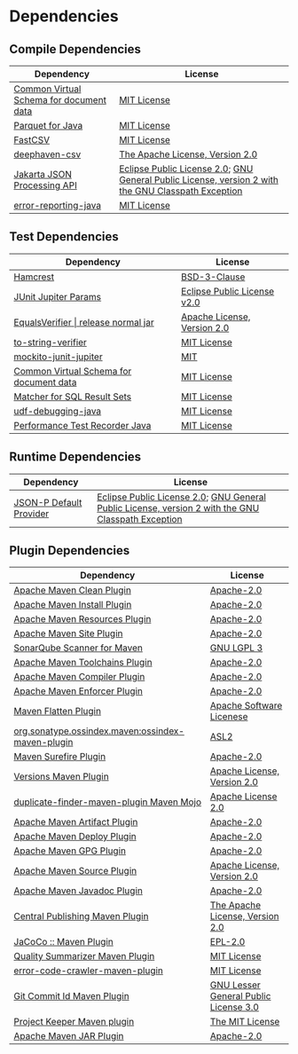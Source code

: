 <!-- @formatter:off -->
# Dependencies

## Compile Dependencies

| Dependency                                   | License                                                                                                       |
| -------------------------------------------- | ------------------------------------------------------------------------------------------------------------- |
| [Common Virtual Schema for document data][0] | [MIT License][1]                                                                                              |
| [Parquet for Java][2]                        | [MIT License][3]                                                                                              |
| [FastCSV][4]                                 | [MIT License][5]                                                                                              |
| [deephaven-csv][6]                           | [The Apache License, Version 2.0][7]                                                                          |
| [Jakarta JSON Processing API][8]             | [Eclipse Public License 2.0][9]; [GNU General Public License, version 2 with the GNU Classpath Exception][10] |
| [error-reporting-java][11]                   | [MIT License][12]                                                                                             |

## Test Dependencies

| Dependency                                   | License                           |
| -------------------------------------------- | --------------------------------- |
| [Hamcrest][13]                               | [BSD-3-Clause][14]                |
| [JUnit Jupiter Params][15]                   | [Eclipse Public License v2.0][16] |
| [EqualsVerifier \| release normal jar][17]   | [Apache License, Version 2.0][7]  |
| [to-string-verifier][18]                     | [MIT License][19]                 |
| [mockito-junit-jupiter][20]                  | [MIT][5]                          |
| [Common Virtual Schema for document data][0] | [MIT License][1]                  |
| [Matcher for SQL Result Sets][21]            | [MIT License][22]                 |
| [udf-debugging-java][23]                     | [MIT License][24]                 |
| [Performance Test Recorder Java][25]         | [MIT License][26]                 |

## Runtime Dependencies

| Dependency                   | License                                                                                                       |
| ---------------------------- | ------------------------------------------------------------------------------------------------------------- |
| [JSON-P Default Provider][8] | [Eclipse Public License 2.0][9]; [GNU General Public License, version 2 with the GNU Classpath Exception][10] |

## Plugin Dependencies

| Dependency                                              | License                                     |
| ------------------------------------------------------- | ------------------------------------------- |
| [Apache Maven Clean Plugin][27]                         | [Apache-2.0][7]                             |
| [Apache Maven Install Plugin][28]                       | [Apache-2.0][7]                             |
| [Apache Maven Resources Plugin][29]                     | [Apache-2.0][7]                             |
| [Apache Maven Site Plugin][30]                          | [Apache-2.0][7]                             |
| [SonarQube Scanner for Maven][31]                       | [GNU LGPL 3][32]                            |
| [Apache Maven Toolchains Plugin][33]                    | [Apache-2.0][7]                             |
| [Apache Maven Compiler Plugin][34]                      | [Apache-2.0][7]                             |
| [Apache Maven Enforcer Plugin][35]                      | [Apache-2.0][7]                             |
| [Maven Flatten Plugin][36]                              | [Apache Software Licenese][7]               |
| [org.sonatype.ossindex.maven:ossindex-maven-plugin][37] | [ASL2][38]                                  |
| [Maven Surefire Plugin][39]                             | [Apache-2.0][7]                             |
| [Versions Maven Plugin][40]                             | [Apache License, Version 2.0][7]            |
| [duplicate-finder-maven-plugin Maven Mojo][41]          | [Apache License 2.0][42]                    |
| [Apache Maven Artifact Plugin][43]                      | [Apache-2.0][7]                             |
| [Apache Maven Deploy Plugin][44]                        | [Apache-2.0][7]                             |
| [Apache Maven GPG Plugin][45]                           | [Apache-2.0][7]                             |
| [Apache Maven Source Plugin][46]                        | [Apache License, Version 2.0][7]            |
| [Apache Maven Javadoc Plugin][47]                       | [Apache-2.0][7]                             |
| [Central Publishing Maven Plugin][48]                   | [The Apache License, Version 2.0][7]        |
| [JaCoCo :: Maven Plugin][49]                            | [EPL-2.0][50]                               |
| [Quality Summarizer Maven Plugin][51]                   | [MIT License][52]                           |
| [error-code-crawler-maven-plugin][53]                   | [MIT License][54]                           |
| [Git Commit Id Maven Plugin][55]                        | [GNU Lesser General Public License 3.0][56] |
| [Project Keeper Maven plugin][57]                       | [The MIT License][58]                       |
| [Apache Maven JAR Plugin][59]                           | [Apache-2.0][7]                             |

[0]: https://github.com/exasol/virtual-schema-common-document/
[1]: https://github.com/exasol/virtual-schema-common-document/blob/main/LICENSE
[2]: https://github.com/exasol/parquet-io-java/
[3]: https://github.com/exasol/parquet-io-java/blob/main/LICENSE
[4]: https://fastcsv.org
[5]: https://opensource.org/licenses/MIT
[6]: https://github.com/deephaven/deephaven-csv
[7]: https://www.apache.org/licenses/LICENSE-2.0.txt
[8]: https://github.com/eclipse-ee4j/jsonp
[9]: https://projects.eclipse.org/license/epl-2.0
[10]: https://projects.eclipse.org/license/secondary-gpl-2.0-cp
[11]: https://github.com/exasol/error-reporting-java/
[12]: https://github.com/exasol/error-reporting-java/blob/main/LICENSE
[13]: http://hamcrest.org/JavaHamcrest/
[14]: https://raw.githubusercontent.com/hamcrest/JavaHamcrest/master/LICENSE
[15]: https://junit.org/junit5/
[16]: https://www.eclipse.org/legal/epl-v20.html
[17]: https://www.jqno.nl/equalsverifier
[18]: https://github.com/jparams/to-string-verifier
[19]: http://www.opensource.org/licenses/mit-license.php
[20]: https://github.com/mockito/mockito
[21]: https://github.com/exasol/hamcrest-resultset-matcher/
[22]: https://github.com/exasol/hamcrest-resultset-matcher/blob/main/LICENSE
[23]: https://github.com/exasol/udf-debugging-java/
[24]: https://github.com/exasol/udf-debugging-java/blob/main/LICENSE
[25]: https://github.com/exasol/performance-test-recorder-java/
[26]: https://github.com/exasol/performance-test-recorder-java/blob/main/LICENSE
[27]: https://maven.apache.org/plugins/maven-clean-plugin/
[28]: https://maven.apache.org/plugins/maven-install-plugin/
[29]: https://maven.apache.org/plugins/maven-resources-plugin/
[30]: https://maven.apache.org/plugins/maven-site-plugin/
[31]: http://docs.sonarqube.org/display/PLUG/Plugin+Library/sonar-scanner-maven/sonar-maven-plugin
[32]: http://www.gnu.org/licenses/lgpl.txt
[33]: https://maven.apache.org/plugins/maven-toolchains-plugin/
[34]: https://maven.apache.org/plugins/maven-compiler-plugin/
[35]: https://maven.apache.org/enforcer/maven-enforcer-plugin/
[36]: https://www.mojohaus.org/flatten-maven-plugin/
[37]: https://sonatype.github.io/ossindex-maven/maven-plugin/
[38]: http://www.apache.org/licenses/LICENSE-2.0.txt
[39]: https://maven.apache.org/surefire/maven-surefire-plugin/
[40]: https://www.mojohaus.org/versions/versions-maven-plugin/
[41]: https://basepom.github.io/duplicate-finder-maven-plugin
[42]: http://www.apache.org/licenses/LICENSE-2.0.html
[43]: https://maven.apache.org/plugins/maven-artifact-plugin/
[44]: https://maven.apache.org/plugins/maven-deploy-plugin/
[45]: https://maven.apache.org/plugins/maven-gpg-plugin/
[46]: https://maven.apache.org/plugins/maven-source-plugin/
[47]: https://maven.apache.org/plugins/maven-javadoc-plugin/
[48]: https://central.sonatype.org
[49]: https://www.jacoco.org/jacoco/trunk/doc/maven.html
[50]: https://www.eclipse.org/legal/epl-2.0/
[51]: https://github.com/exasol/quality-summarizer-maven-plugin/
[52]: https://github.com/exasol/quality-summarizer-maven-plugin/blob/main/LICENSE
[53]: https://github.com/exasol/error-code-crawler-maven-plugin/
[54]: https://github.com/exasol/error-code-crawler-maven-plugin/blob/main/LICENSE
[55]: https://github.com/git-commit-id/git-commit-id-maven-plugin
[56]: http://www.gnu.org/licenses/lgpl-3.0.txt
[57]: https://github.com/exasol/project-keeper/
[58]: https://github.com/exasol/project-keeper/blob/main/LICENSE
[59]: https://maven.apache.org/plugins/maven-jar-plugin/
